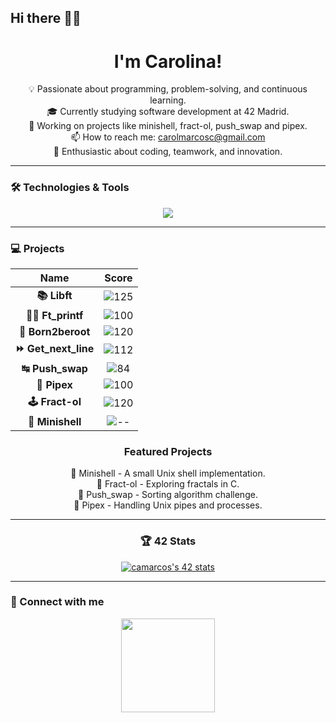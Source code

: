 ## Hi there 👋🏼

<div align="center">
  <h1 align="center">I'm Carolina! </h1>
</div>

<div align="center">

💡 Passionate about programming, problem-solving, and continuous learning.<br>
🎓 Currently studying software development at 42 Madrid.<br>
🚀 Working on projects like minishell, fract-ol, push_swap and pipex.<br>
📫 How to reach me: carolmarcosc@gmail.com<br>
💖 Enthusiastic about coding, teamwork, and innovation.<br>

</div>

---

### 🛠️ Technologies & Tools
<div align="center">
  <img src="https://skillicons.dev/icons?i=c,cpp,bash,github,vscode,linux" />
</div>

---

### 💻 Projects
<div align="center">

| Name             | Score |
|:---------------:|:------:|
| **📚 Libft**        | ![125](https://img.shields.io/badge/125-2ea44f) |
| **✍🏼 Ft_printf**    | ![100](https://img.shields.io/badge/100-2ea44f) |
| **🤖 Born2beroot**  | ![120](https://img.shields.io/badge/120-2ea44f) |
| **⏩ Get_next_line** | ![112](https://img.shields.io/badge/112-2ea44f) |
| **↹ Push_swap**     | ![84](https://img.shields.io/badge/84-2ea44f) |
| **🧬 Pipex**        | ![100](https://img.shields.io/badge/100-2ea44f) |
| **🕹️ Fract-ol**     | ![120](https://img.shields.io/badge/120-2ea44f) |
| **🐚 Minishell**    | ![--](https://img.shields.io/badge/---grey) |

### Featured Projects
<div align="center">
  🚧 Minishell - A small Unix shell implementation.<br>
  🎨 Fract-ol - Exploring fractals in C.<br>
  🔢 Push_swap - Sorting algorithm challenge.<br>
  📜 Pipex - Handling Unix pipes and processes.<br>
</div>

---

### 🏆 42 Stats
<a href="https://github.com/oakoudad/badge42"><img src="https://badge.mediaplus.ma/darkgray/camarcos?1337Badge=off&UM6P=off" alt="camarcos's 42 stats" /></a>
</div>

---

### 📌 Connect with me
<div align="center">
  <a href="https://www.linkedin.com/in/carolina-marcos-cárdaba/"><img src="https://img.shields.io/badge/LinkedIn-%230077B5.svg?&style=for-the-badge&logo=linkedin&logoColor=white" width="150"/></a>
</div>

